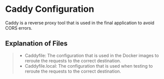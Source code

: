 # Caddy Configuration

Caddy is a reverse proxy tool that is used in the final application to avoid CORS errors.

## Explanation of Files

> - Caddyfile: The configuration that is used in the Docker images to reroute the requests to the correct destination.
> - Caddyfile.local: The configuration that is used when testing to reroute the requests to the correct destination.
